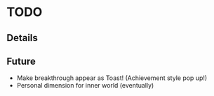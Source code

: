 # TODO

## Details


## Future
- Make breakthrough appear as Toast! (Achievement style pop up!)
- Personal dimension for inner world (eventually)